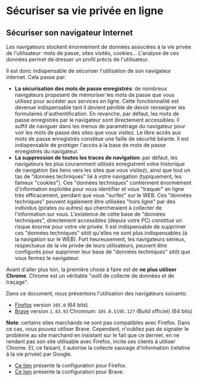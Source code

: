 # Sécuriser sa vie privée en ligne

## Sécuriser son navigateur Internet

Les navigateurs stockent énormément de données associées à la vie privée de l'utilisateur: mots de passe, sites visités, cookies... L'analyse de ces données permet de dresser un profil précis de l'utilisateur.

Il est donc indispensable de sécuriser l'utilisation de son navigateur internet. Cela passe par:

* **La sécurisation des mots de passe enregistrés**: de nombreux navigateurs proposent de mémoriser les mots de passe que vous utilisez pour accéder aux services en ligne. Cette fonctionnalité est devenue indispensable tant il devient pénible de devoir renseigner les formulaires d'authentification. En revanche, par défaut, les mots de passe enregistrés par le navigateur sont directement accessibles: il suffit de naviguer dans les menus de paramétrage du navigateur pour voir les mots de passe des sites que vous visitez. Le libre accès aux mots de passe enregistrés constitue une faille de sécurité béante. Il est indispensable de protéger l'accès à la base de mots de passe enregistrés du navigateur.
* **La suppression de toutes les traces de navigation**: par défaut, les navigateurs les plus couramment utilisés enregistrent votre historique de navigation (les liens vers les sites que vous visitez), ainsi que tout un tas de "données techniques" lié à votre navigation (typiquement, les fameux "cookies"). Ces "données techniques" contiennent énormément d'information exploitée pour vous identifier et vous "traquer" en ligne très efficacement, pendant que vous "surfez" sur le WEB. Ces "données techniques" peuvent également être utilisées "hors ligne" par des individus (pirates ou autres) qui chercheraient à collecter de l'information sur vous. L'existence de cette base de "données techniques", directement accessibles (depuis votre PC) constitue un risque énorme pour votre vie privée. Il est indispensable de supprimer ces "données techniques" sitôt qu'elles ne sont plus indispensables (à la navigation sur le WEB). Fort heureusement, les navigateurs sérieux, respectueux de la vie privée de leurs utilisateurs, peuvent être configurés pour supprimer leur base de "données techniques" sitôt que vous fermez le navigateur.

Avant d'aller plus loin, la première chose à faire est de **ne plus utiliser Chrome**. Chrome est un véritable "outil de collecte de données et de traçage".

Dans ce document, nous présentons l'utilisation des navigateurs suivants:
* [Firefox](https://www.mozilla.org/fr/firefox/new/) version `105.0` (64 bits)
* [Brave](https://try.bravesoftware.com/) version `1.43.93` Chromium: `105.0.5195.127` (Build officiel) (64 bits)

**Note**: certains sites marchands ne sont pas compatibles avec Firefox. Dans ce cas, vous pouvez utiliser Brave. Cependant, n'oubliez pas de signaler le problème au site marchand en insistant sur le fait que ce dernier, en ne rendant pas son site utilisable avec Firefox, incite ses clients à utiliser Chrome. Et, ce faisant, il autorise la collecte sauvage d'information (relative à la vie privée) par Google.

* [Ce lien](firefox.md) présente la configuration pour Firefox.
* [Ce lien](brave.md) présente la configuration pour Brave.



